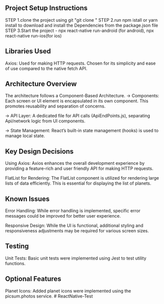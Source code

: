 ## Project Setup Instructions

STEP 1.clone the project using git "git clone <repository-url>"
STEP 2.run npm istall or yarn install to download and install the Dependencies from the package.json file
STEP 3.Start the project - npx react-native run-android (for android), npx react-native run-ios(for ios)

## Libraries Used

Axios: Used for making HTTP requests. Chosen for its simplicity and ease of use compared to the native fetch API.

## Architecture Overview

The architecture follows a Component-Based Architecture.
-> Components: Each screen or UI element is encapsulated in its own component. This promotes reusability and separation of concerns.

-> API Layer: A dedicated file for API calls (ApiEndPoints.js), separating Api/network logic from UI components.

-> State Management: React’s built-in state management (hooks) is used to manage local state.

## Key Design Decisions

Using Axios: Axios enhances the overall development experience by providing a feature-rich and user friendly API for making HTTP requests.

FlatList for Rendering: The FlatList component is utilized for rendering large lists of data efficiently. This is essential for displaying the list of planets.

## Known Issues

Error Handling: While error handling is implemented, specific error messages could be improved for better user experience.

Responsive Design: While the UI is functional, additional styling and responsiveness adjustments may be required for various screen sizes.

## Testing

Unit Tests: Basic unit tests were implemented using Jest to test utility functions.

## Optional Features

Planet Icons: Added planet icons were implemented using the picsum.photos service.
#   R e a c t N a t i v e - T e s t 
 
 
